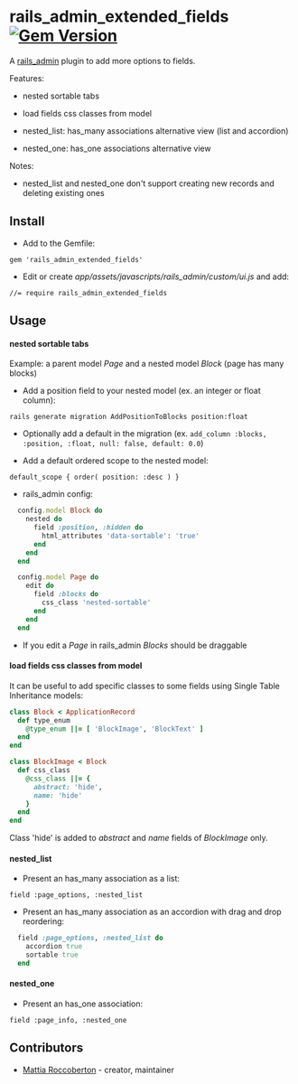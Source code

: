 # rails_admin_extended_fields [![Gem Version](https://badge.fury.io/rb/rails_admin_extended_fields.svg)](https://badge.fury.io/rb/rails_admin_extended_fields)

A [rails_admin](https://github.com/sferik/rails_admin) plugin to add more options to fields.

Features:

- nested sortable tabs

- load fields css classes from model

- nested_list: has_many associations alternative view (list and accordion)

- nested_one: has_one associations alternative view

Notes:

- nested_list and nested_one don't support creating new records and deleting existing ones

## Install

- Add to the Gemfile:

`gem 'rails_admin_extended_fields'`

- Edit or create *app/assets/javascripts/rails_admin/custom/ui.js* and add:

`//= require rails_admin_extended_fields`

## Usage

#### nested sortable tabs

Example: a parent model *Page* and a nested model *Block* (page has many blocks)

- Add a position field to your nested model (ex. an integer or float column):

`rails generate migration AddPositionToBlocks position:float`

- Optionally add a default in the migration (ex. `add_column :blocks, :position, :float, null: false, default: 0.0`)

- Add a default ordered scope to the nested model:

`default_scope { order( position: :desc ) }`

- rails_admin config:

```ruby
  config.model Block do
    nested do
      field :position, :hidden do
        html_attributes 'data-sortable': 'true'
      end
    end
  end

  config.model Page do
    edit do
      field :blocks do
        css_class 'nested-sortable'
      end
    end
  end
```

- If you edit a *Page* in rails_admin *Blocks* should be draggable

#### load fields css classes from model

It can be useful to add specific classes to some fields using Single Table Inheritance models:

```ruby
class Block < ApplicationRecord
  def type_enum
    @type_enum ||= [ 'BlockImage', 'BlockText' ]
  end
end

class BlockImage < Block
  def css_class
    @css_class ||= {
      abstract: 'hide',
      name: 'hide'
    }
  end
end
```

Class 'hide' is added to *abstract* and *name* fields of *BlockImage* only.

#### nested_list

- Present an has_many association as a list:

`field :page_options, :nested_list`

- Present an has_many association as an accordion with drag and drop reordering:

```ruby
  field :page_options, :nested_list do
    accordion true
    sortable true
  end
```

#### nested_one

- Present an has_one association:

`field :page_info, :nested_one`

## Contributors

- [Mattia Roccoberton](http://blocknot.es) - creator, maintainer
